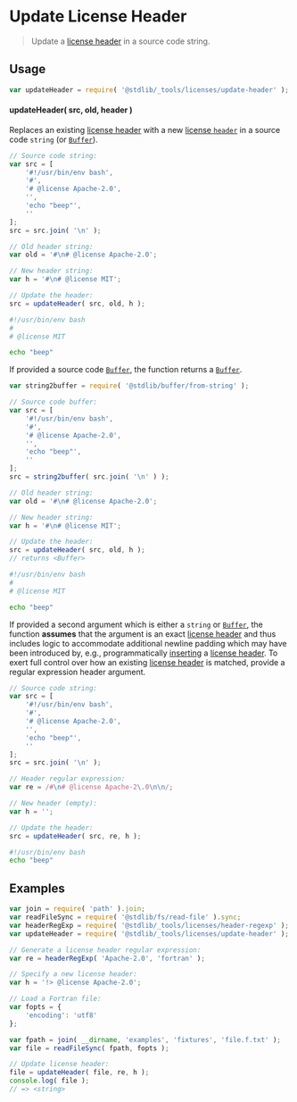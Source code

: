 <!--

@license Apache-2.0

Copyright (c) 2018 The Stdlib Authors.

Licensed under the Apache License, Version 2.0 (the "License");
you may not use this file except in compliance with the License.
You may obtain a copy of the License at

   http://www.apache.org/licenses/LICENSE-2.0

Unless required by applicable law or agreed to in writing, software
distributed under the License is distributed on an "AS IS" BASIS,
WITHOUT WARRANTIES OR CONDITIONS OF ANY KIND, either express or implied.
See the License for the specific language governing permissions and
limitations under the License.

-->

# Update License Header

> Update a [license header][@stdlib/_tools/licenses/header] in a source code string.

<!-- Section to include introductory text. Make sure to keep an empty line after the intro `section` element and another before the `/section` close. -->

<section class="intro">

</section>

<!-- /.intro -->

<!-- Package usage documentation. -->

<section class="usage">

## Usage

```javascript
var updateHeader = require( '@stdlib/_tools/licenses/update-header' );
```

#### updateHeader( src, old, header )

Replaces an existing [license header][@stdlib/_tools/licenses/header] with a new [license `header`][@stdlib/_tools/licenses/header] in a source code `string` (or [`Buffer`][@stdlib/buffer/ctor]).

```javascript
// Source code string:
var src = [
    '#!/usr/bin/env bash',
    '#',
    '# @license Apache-2.0',
    '',
    'echo "beep"',
    ''
];
src = src.join( '\n' );

// Old header string:
var old = '#\n# @license Apache-2.0';

// New header string:
var h = '#\n# @license MIT';

// Update the header:
src = updateHeader( src, old, h );
```

<!-- run-disable -->

```bash
#!/usr/bin/env bash
#
# @license MIT

echo "beep"
```

If provided a source code [`Buffer`][@stdlib/buffer/ctor], the function returns a [`Buffer`][@stdlib/buffer/ctor].

```javascript
var string2buffer = require( '@stdlib/buffer/from-string' );

// Source code buffer:
var src = [
    '#!/usr/bin/env bash',
    '#',
    '# @license Apache-2.0',
    '',
    'echo "beep"',
    ''
];
src = string2buffer( src.join( '\n' ) );

// Old header string:
var old = '#\n# @license Apache-2.0';

// New header string:
var h = '#\n# @license MIT';

// Update the header:
src = updateHeader( src, old, h );
// returns <Buffer>
```

<!-- run-disable -->

```bash
#!/usr/bin/env bash
#
# @license MIT

echo "beep"
```

If provided a second argument which is either a `string` or [`Buffer`][@stdlib/buffer/ctor], the function **assumes** that the argument is an exact [license header][@stdlib/_tools/licenses/header] and thus includes logic to accommodate additional newline padding which may have been introduced by, e.g., programmatically [inserting][@stdlib/_tools/licenses/insert-header] a [license header][@stdlib/_tools/licenses/header]. To exert full control over how an existing [license header][@stdlib/_tools/licenses/header] is matched, provide a regular expression header argument.

```javascript
// Source code string:
var src = [
    '#!/usr/bin/env bash',
    '#',
    '# @license Apache-2.0',
    '',
    'echo "beep"',
    ''
];
src = src.join( '\n' );

// Header regular expression:
var re = /#\n# @license Apache-2\.0\n\n/;

// New header (empty):
var h = '';

// Update the header:
src = updateHeader( src, re, h );
```

<!-- run-disable -->

```bash
#!/usr/bin/env bash
echo "beep"
```

</section>

<!-- /.usage -->

<!-- Package usage notes. Make sure to keep an empty line after the `section` element and another before the `/section` close. -->

<section class="notes">

</section>

<!-- /.notes -->

<!-- Package usage examples. -->

<section class="examples">

## Examples

<!-- eslint no-undef: "error" -->

```javascript
var join = require( 'path' ).join;
var readFileSync = require( '@stdlib/fs/read-file' ).sync;
var headerRegExp = require( '@stdlib/_tools/licenses/header-regexp' );
var updateHeader = require( '@stdlib/_tools/licenses/update-header' );

// Generate a license header regular expression:
var re = headerRegExp( 'Apache-2.0', 'fortran' );

// Specify a new license header:
var h = '!> @license Apache-2.0';

// Load a Fortran file:
var fopts = {
    'encoding': 'utf8'
};

var fpath = join( __dirname, 'examples', 'fixtures', 'file.f.txt' );
var file = readFileSync( fpath, fopts );

// Update license header:
file = updateHeader( file, re, h );
console.log( file );
// => <string>
```

</section>

<!-- /.examples -->

<!-- Section to include cited references. If references are included, add a horizontal rule *before* the section. Make sure to keep an empty line after the `section` element and another before the `/section` close. -->

<section class="references">

</section>

<!-- /.references -->

<!-- Section for all links. Make sure to keep an empty line after the `section` element and another before the `/section` close. -->

<section class="links">

[@stdlib/_tools/licenses/header]: https://github.com/stdlib-js/stdlib/tree/develop/lib/node_modules/%40stdlib/_tools/licenses/header

[@stdlib/_tools/licenses/insert-header]: https://github.com/stdlib-js/stdlib/tree/develop/lib/node_modules/%40stdlib/_tools/licenses/insert-header

[@stdlib/buffer/ctor]: https://github.com/stdlib-js/stdlib/tree/develop/lib/node_modules/%40stdlib/buffer/ctor

</section>

<!-- /.links -->
